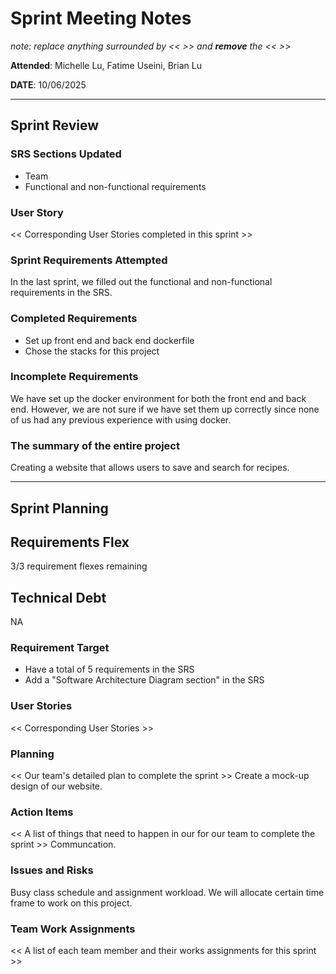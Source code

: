 # Sprint Meeting Notes

*note: replace anything surrounded by << >> and **remove** the << >>*

**Attended**: Michelle Lu, Fatime Useini, Brian Lu

**DATE**: 10/06/2025

***

## Sprint Review

### SRS Sections Updated

- Team
- Functional and non-functional requirements 

### User Story

<< Corresponding User Stories completed in this sprint >>


### Sprint Requirements Attempted

In the last sprint, we filled out the functional and non-functional requirements in the SRS. 

### Completed Requirements

- Set up front end and back end dockerfile
- Chose the stacks for this project 

### Incomplete Requirements

We have set up the docker environment for both the front end and back end. However, we are not sure if we have set them up correctly since none of us had any previous experience with using docker. 

### The summary of the entire project

Creating a website that allows users to save and search for recipes. 

***

## Sprint Planning

## Requirements Flex

3/3 requirement flexes remaining

## Technical Debt

NA

### Requirement Target

- Have a total of 5 requirements in the SRS
- Add a "Software Architecture Diagram section" in the SRS

### User Stories

<< Corresponding User Stories >>

### Planning

<< Our team's detailed plan to complete the sprint >>
Create a mock-up design of our website.

### Action Items

<< A list of things that need to happen in our for our team to complete the sprint >>
Communcation. 

### Issues and Risks

Busy class schedule and assignment workload. We will allocate certain time frame to work on this project. 

### Team Work Assignments

<< A list of each team member and their works assignments for this sprint >>
